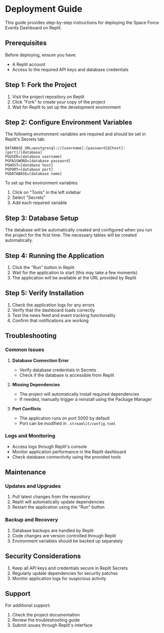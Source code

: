 # Deployment Guide

This guide provides step-by-step instructions for deploying the Space Force Events Dashboard on Replit.

## Prerequisites

Before deploying, ensure you have:
- A Replit account
- Access to the required API keys and database credentials

## Step 1: Fork the Project

1. Visit the project repository on Replit
2. Click "Fork" to create your copy of the project
3. Wait for Replit to set up the development environment

## Step 2: Configure Environment Variables

The following environment variables are required and should be set in Replit's Secrets tab:

```
DATABASE_URL=postgresql://[username]:[password]@[host]:[port]/[database]
PGUSER=[database username]
PGPASSWORD=[database password]
PGHOST=[database host]
PGPORT=[database port]
PGDATABASE=[database name]
```

To set up the environment variables:
1. Click on "Tools" in the left sidebar
2. Select "Secrets"
3. Add each required variable

## Step 3: Database Setup

The database will be automatically created and configured when you run the project for the first time. The necessary tables will be created automatically.

## Step 4: Running the Application

1. Click the "Run" button in Replit
2. Wait for the application to start (this may take a few moments)
3. The application will be available at the URL provided by Replit

## Step 5: Verify Installation

1. Check the application logs for any errors
2. Verify that the dashboard loads correctly
3. Test the news feed and event tracking functionality
4. Confirm that notifications are working

## Troubleshooting

### Common Issues

1. **Database Connection Error**
   - Verify database credentials in Secrets
   - Check if the database is accessible from Replit

2. **Missing Dependencies**
   - The project will automatically install required dependencies
   - If needed, manually trigger a reinstall using the Package Manager

3. **Port Conflicts**
   - The application runs on port 5000 by default
   - Port can be modified in `.streamlit/config.toml`

### Logs and Monitoring

- Access logs through Replit's console
- Monitor application performance in the Replit dashboard
- Check database connectivity using the provided tools

## Maintenance

### Updates and Upgrades

1. Pull latest changes from the repository
2. Replit will automatically update dependencies
3. Restart the application using the "Run" button

### Backup and Recovery

1. Database backups are handled by Replit
2. Code changes are version controlled through Replit
3. Environment variables should be backed up separately

## Security Considerations

1. Keep all API keys and credentials secure in Replit Secrets
2. Regularly update dependencies for security patches
3. Monitor application logs for suspicious activity

## Support

For additional support:
1. Check the project documentation
2. Review the troubleshooting guide
3. Submit issues through Replit's interface
